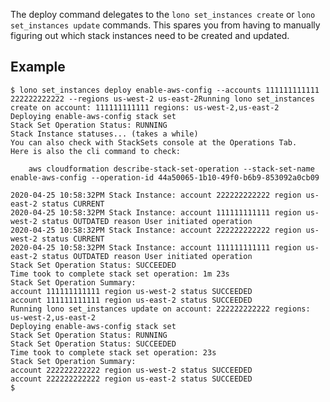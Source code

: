 The deploy command delegates to the `lono set_instances create` or `lono set_instances update` commands. This spares you from having to manually figuring out which stack instances need to be created and updated.

## Example

    $ lono set_instances deploy enable-aws-config --accounts 111111111111 222222222222 --regions us-west-2 us-east-2Running lono set_instances create on account: 111111111111 regions: us-west-2,us-east-2
    Deploying enable-aws-config stack set
    Stack Set Operation Status: RUNNING
    Stack Instance statuses... (takes a while)
    You can also check with StackSets console at the Operations Tab.
    Here is also the cli command to check:

        aws cloudformation describe-stack-set-operation --stack-set-name enable-aws-config --operation-id 44a50065-1b10-49f0-b6b9-853092a0cb09

    2020-04-25 10:58:32PM Stack Instance: account 222222222222 region us-east-2 status CURRENT
    2020-04-25 10:58:32PM Stack Instance: account 111111111111 region us-west-2 status OUTDATED reason User initiated operation
    2020-04-25 10:58:32PM Stack Instance: account 222222222222 region us-west-2 status CURRENT
    2020-04-25 10:58:32PM Stack Instance: account 111111111111 region us-east-2 status OUTDATED reason User initiated operation
    Stack Set Operation Status: SUCCEEDED
    Time took to complete stack set operation: 1m 23s
    Stack Set Operation Summary:
    account 111111111111 region us-west-2 status SUCCEEDED
    account 111111111111 region us-east-2 status SUCCEEDED
    Running lono set_instances update on account: 222222222222 regions: us-west-2,us-east-2
    Deploying enable-aws-config stack set
    Stack Set Operation Status: RUNNING
    Stack Set Operation Status: SUCCEEDED
    Time took to complete stack set operation: 23s
    Stack Set Operation Summary:
    account 222222222222 region us-west-2 status SUCCEEDED
    account 222222222222 region us-east-2 status SUCCEEDED
    $